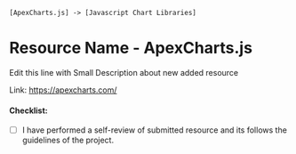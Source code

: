 `[ApexCharts.js] -> [Javascript Chart Libraries]`

# Resource Name - ApexCharts.js

Edit this line with Small Description about new added resource

Link: https://apexcharts.com/

#### Checklist:

- [ ] I have performed a self-review of submitted resource and its follows the guidelines of the project.
